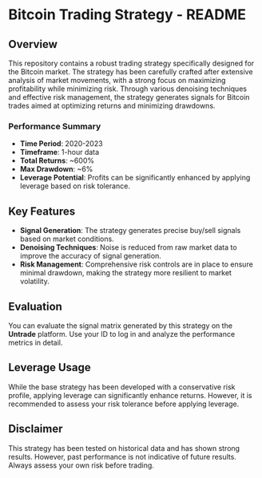 
# Bitcoin Trading Strategy - README

## Overview

This repository contains a robust trading strategy specifically designed for the Bitcoin market. The strategy has been carefully crafted after extensive analysis of market movements, with a strong focus on maximizing profitability while minimizing risk. Through various denoising techniques and effective risk management, the strategy generates signals for Bitcoin trades aimed at optimizing returns and minimizing drawdowns.

### Performance Summary

- **Time Period**: 2020-2023
- **Timeframe**: 1-hour data
- **Total Returns**: ~600%
- **Max Drawdown**: ~6%
- **Leverage Potential**: Profits can be significantly enhanced by applying leverage based on risk tolerance.

## Key Features

- **Signal Generation**: The strategy generates precise buy/sell signals based on market conditions.
- **Denoising Techniques**: Noise is reduced from raw market data to improve the accuracy of signal generation.
- **Risk Management**: Comprehensive risk controls are in place to ensure minimal drawdown, making the strategy more resilient to market volatility.

## Evaluation

You can evaluate the signal matrix generated by this strategy on the **Untrade** platform. Use your ID to log in and analyze the performance metrics in detail.


## Leverage Usage

While the base strategy has been developed with a conservative risk profile, applying leverage can significantly enhance returns. However, it is recommended to assess your risk tolerance before applying leverage.

## Disclaimer

This strategy has been tested on historical data and has shown strong results. However, past performance is not indicative of future results. Always assess your own risk before trading.
